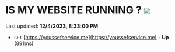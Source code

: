 # IS MY WEBSITE RUNNING ? [![](https://img.shields.io/static/v1?label=Sponsor&message=%E2%9D%A4&logo=GitHub&color=%23fe8e86)](https://github.com/sponsors/<username>)

Last updated: **12/4/2023, 8:33:00 PM**

- `GET` [https://youssefservice.me](https://youssefservice.me) - **Up** (891ms)

